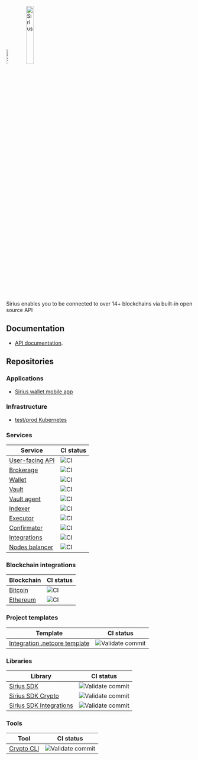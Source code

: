 <img src="https://swisschain.io/images/swisschain-logo.svg" alt="Sirius" width="10%"/>
<img src="https://swisschain.io/images/sirius.svg" alt="Sirius" width="20%"/>

Sirius enables you to be connected to over 14+ blockchains via built-in open source API

## Documentation

- [API documentation](https://swisschainsirius.docs.apiary.io/#/introduction).

## Repositories

### Applications

- [Sirius wallet mobile app](https://github.com/swisschain/SiriusWalletApp)

### Infrastructure

- [test/prod Kubernetes](https://github.com/swisschain/sirius-kubernetes)

### Services

| Service | CI status |
| ------------- |-----|
| [User-facing API](https://github.com/swisschain/Sirius.Api) | ![CI](https://github.com/swisschain/Sirius.Api/workflows/Continous%20integration%20build%20and%20publish/badge.svg) |
| [Brokerage](https://github.com/swisschain/Sirius.Brokerage) | ![CI](https://github.com/swisschain/Sirius.Brokerage/workflows/Continous%20integration%20build%20and%20publish/badge.svg) |
| [Wallet](https://github.com/swisschain/Sirius.Wallet) | ![CI](https://github.com/swisschain/Sirius.Wallet/workflows/Continous%20integration%20build%20and%20publish/badge.svg) |
| [Vault](https://github.com/swisschain/Sirius.Vault) | ![CI](https://github.com/swisschain/Sirius.Vault/workflows/Continous%20integration%20build%20and%20publish/badge.svg) |
| [Vault agent](https://github.com/swisschain/Sirius.VaultAgent) | ![CI](https://github.com/swisschain/Sirius.VaultAgent/workflows/Continous%20integration%20build%20and%20publish/badge.svg) |
| [Indexer](https://github.com/swisschain/Sirius.Indexer) | ![CI](https://github.com/swisschain/Sirius.Indexer/workflows/Continous%20integration%20build%20and%20publish/badge.svg) |
| [Executor](https://github.com/swisschain/Sirius.Executor) | ![CI](https://github.com/swisschain/Sirius.Executor/workflows/Continous%20integration%20build%20and%20publish/badge.svg) |
| [Confirmator](https://github.com/swisschain/Sirius.Confirmator) | ![CI](https://github.com/swisschain/Sirius.Confirmator/workflows/Continous%20integration%20build%20and%20publish/badge.svg) |
| [Integrations](https://github.com/swisschain/Sirius.Integrations) | ![CI](https://github.com/swisschain/Sirius.Integrations/workflows/Continous%20integration%20build%20and%20publish/badge.svg) |
| [Nodes balancer](https://github.com/swisschain/Sirius.NodesBalancer) | ![CI](https://github.com/swisschain/Sirius.NodesBalancer/workflows/Continous%20integration%20build%20and%20publish/badge.svg) |

### Blockchain integrations

| Blockchain | CI status |
| ------------- |-----|
| [Bitcoin](https://github.com/swisschain/Sirius.Integrations.Bitcoin) | ![CI](https://github.com/swisschain/Sirius.Integrations.Bitcoin/workflows/Continous%20integration%20build%20and%20publish/badge.svg) |
| [Ethereum](https://github.com/swisschain/Sirius.Integrations.Ethereum) | ![CI](https://github.com/swisschain/Sirius.Integrations.Ethereum/workflows/Continous%20integration%20build%20and%20publish/badge.svg) |

### Project templates

| Template | CI status |
| ------------- |-----|
| [Integration .netcore template](https://github.com/swisschain/Sirius.Integrations.Template) | ![Validate commit](https://github.com/swisschain/Sirius.Integrations.Template/workflows/.NET%20Core/badge.svg) |

### Libraries

| Library | CI status |
| ------------- |-----|
| [Sirius SDK](https://github.com/swisschain/Sirius.Sdk) | ![Validate commit](https://github.com/swisschain/Sirius.Sdk/workflows/Validate%20commit/badge.svg) |
| [Sirius SDK Crypto](https://github.com/swisschain/Sirius.Sdk.Crypto) | ![Validate commit](https://github.com/swisschain/Sirius.Sdk.Crypto/workflows/Validate%20commit/badge.svg) |
| [Sirius SDK Integrations](https://github.com/swisschain/Sirius.Sdk.Integrations) | ![Validate commit](https://github.com/swisschain/Sirius.Sdk.Integrations/workflows/Validate%20commit/badge.svg) |

### Tools


| Tool | CI status |
| ------------- |-----|
| [Crypto CLI](https://github.com/swisschain/Sirius.Tools.Crypto) | ![Validate commit](https://github.com/swisschain/Sirius.Tools.Crypto/workflows/Validate%20commit/badge.svg) |
